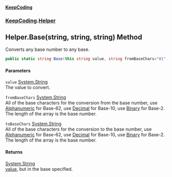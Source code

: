 #### [KeepCoding](index.md 'index')
### [KeepCoding](KeepCoding.md 'KeepCoding').[Helper](KeepCoding_Helper.md 'KeepCoding.Helper')
## Helper.Base(string, string, string) Method
Converts any base number to any base.  
```csharp
public static string Base(this string value, string fromBaseChars="01", string toBaseChars="0123456789ABCDEFGHIJKLMNOPQRSTUVWXYZabcdefghijklmnopqrstuvwxyz");
```
#### Parameters
<a name='KeepCoding_Helper_Base(string_string_string)_value'></a>
`value` [System.String](https://docs.microsoft.com/en-us/dotnet/api/System.String 'System.String')  
The value to convert.
  
<a name='KeepCoding_Helper_Base(string_string_string)_fromBaseChars'></a>
`fromBaseChars` [System.String](https://docs.microsoft.com/en-us/dotnet/api/System.String 'System.String')  
All of the base characters for the conversion from the base number, use [Alphanumeric](KeepCoding_Helper_Alphanumeric.md 'KeepCoding.Helper.Alphanumeric') for Base-62, use [Decimal](KeepCoding_Helper_Decimal.md 'KeepCoding.Helper.Decimal') for Base-10, use [Binary](KeepCoding_Helper_Binary.md 'KeepCoding.Helper.Binary') for Base-2. The length of the array is the base number.
  
<a name='KeepCoding_Helper_Base(string_string_string)_toBaseChars'></a>
`toBaseChars` [System.String](https://docs.microsoft.com/en-us/dotnet/api/System.String 'System.String')  
All of the base characters for the conversion to the base number, use [Alphanumeric](KeepCoding_Helper_Alphanumeric.md 'KeepCoding.Helper.Alphanumeric') for Base-62, use [Decimal](KeepCoding_Helper_Decimal.md 'KeepCoding.Helper.Decimal') for Base-10, use [Binary](KeepCoding_Helper_Binary.md 'KeepCoding.Helper.Binary') for Base-2. The length of the array is the base number.
  
#### Returns
[System.String](https://docs.microsoft.com/en-us/dotnet/api/System.String 'System.String')  
[value](KeepCoding_Helper_Base(string_string_string).md#KeepCoding_Helper_Base(string_string_string)_value 'KeepCoding.Helper.Base(string, string, string).value'), but in the base specified.
